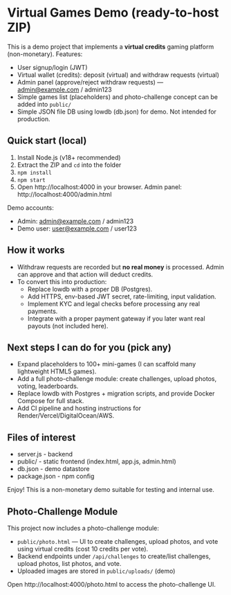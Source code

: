 # Virtual Games Demo (ready-to-host ZIP)
This is a demo project that implements a **virtual credits** gaming platform (non-monetary).
Features:
- User signup/login (JWT)
- Virtual wallet (credits): deposit (virtual) and withdraw requests (virtual)
- Admin panel (approve/reject withdraw requests) — admin@example.com / admin123
- Simple games list (placeholders) and photo-challenge concept can be added into `public/`
- Simple JSON file DB using lowdb (db.json) for demo. Not intended for production.

## Quick start (local)
1. Install Node.js (v18+ recommended)
2. Extract the ZIP and `cd` into the folder
3. `npm install`
4. `npm start`
5. Open http://localhost:4000 in your browser. Admin panel: http://localhost:4000/admin.html

Demo accounts:
- Admin: admin@example.com / admin123
- Demo user: user@example.com / user123

## How it works
- Withdraw requests are recorded but **no real money** is processed. Admin can approve and that action will deduct credits.
- To convert this into production:
  - Replace lowdb with a proper DB (Postgres).
  - Add HTTPS, env-based JWT secret, rate-limiting, input validation.
  - Implement KYC and legal checks before processing any real payments.
  - Integrate with a proper payment gateway if you later want real payouts (not included here).

## Next steps I can do for you (pick any)
- Expand placeholders to 100+ mini-games (I can scaffold many lightweight HTML5 games).
- Add a full photo-challenge module: create challenges, upload photos, voting, leaderboards.
- Replace lowdb with Postgres + migration scripts, and provide Docker Compose for full stack.
- Add CI pipeline and hosting instructions for Render/Vercel/DigitalOcean/AWS.

## Files of interest
- server.js - backend
- public/ - static frontend (index.html, app.js, admin.html)
- db.json - demo datastore
- package.json - npm config

Enjoy! This is a non-monetary demo suitable for testing and internal use.


## Photo-Challenge Module

This project now includes a photo-challenge module:

- `public/photo.html` — UI to create challenges, upload photos, and vote using virtual credits (cost 10 credits per vote).
- Backend endpoints under `/api/challenges` to create/list challenges, upload photos, list photos, and vote.
- Uploaded images are stored in `public/uploads/` (demo)

Open http://localhost:4000/photo.html to access the photo-challenge UI.
